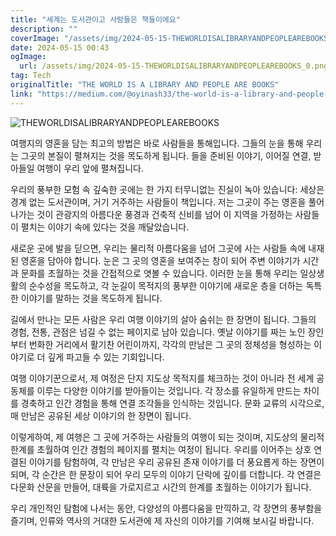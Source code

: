 ```yaml
---
title: "세계는 도서관이고 사람들은 책들이에요"
description: ""
coverImage: "/assets/img/2024-05-15-THEWORLDISALIBRARYANDPEOPLEAREBOOKS_0.png"
date: 2024-05-15 00:43
ogImage: 
  url: /assets/img/2024-05-15-THEWORLDISALIBRARYANDPEOPLEAREBOOKS_0.png
tag: Tech
originalTitle: "THE WORLD IS A LIBRARY AND PEOPLE ARE BOOKS"
link: "https://medium.com/@oyinash33/the-world-is-a-library-and-people-are-books-88d906761960"
---
```



![THEWORLDISALIBRARYANDPEOPLEAREBOOKS](/assets/img/2024-05-15-THEWORLDISALIBRARYANDPEOPLEAREBOOKS_0.png)

여행지의 영혼을 담는 최고의 방법은 바로 사람들을 통해입니다. 그들의 눈을 통해 우리는 그곳의 본질이 펼쳐지는 것을 목도하게 됩니다. 들을 준비된 이야기, 이어질 연결, 받아들일 여행이 우리 앞에 펼쳐집니다. 

우리의 풍부한 모험 속 깊숙한 곳에는 한 가지 터무니없는 진실이 녹아 있습니다: 세상은 경계 없는 도서관이며, 거기 거주하는 사람들이 책입니다. 저는 그곳이 주는 영혼을 풀어 나가는 것이 관광지의 아름다운 풍경과 건축적 신비를 넘어 이 지역을 가정하는 사람들이 펼치는 이야기 속에 있다는 것을 깨달았습니다.

새로운 곳에 발을 딛으면, 우리는 물리적 아름다움을 넘어 그곳에 사는 사람들 속에 내재된 영혼을 담아야 합니다. 눈은 그 곳의 영혼을 보여주는 창이 되어 주변 이야기가 시간과 문화를 초월하는 것을 간접적으로 엿볼 수 있습니다. 이러한 눈을 통해 우리는 일상생활의 순수성을 목도하고, 각 눈길이 목적지의 풍부한 이야기에 새로운 층을 더하는 독특한 이야기를 말하는 것을 목도하게 됩니다.



길에서 만나는 모든 사람은 우리 여행 이야기의 살아 숨쉬는 한 장면이 됩니다. 그들의 경험, 전통, 관점은 넘길 수 없는 페이지로 남아 있습니다. 옛날 이야기를 짜는 노인 장인부터 번화한 거리에서 활기찬 어린이까지, 각각의 만남은 그 곳의 정체성을 형성하는 이야기로 더 깊게 파고들 수 있는 기회입니다.

여행 이야기꾼으로서, 제 여정은 단지 지도상 목적지를 체크하는 것이 아니라 전 세계 공동체를 이루는 다양한 이야기를 받아들이는 것입니다. 각 장소를 유일하게 만드는 차이를 경축하고 인간 경험을 통해 연결 조각들을 인식하는 것입니다. 문화 교류의 시각으로, 매 만남은 공유된 세상 이야기의 한 장면이 됩니다.

이렇게하여, 제 여행은 그 곳에 거주하는 사람들의 여행이 되는 것이며, 지도상의 물리적 한계를 초월하여 인간 경험의 페이지를 펼치는 여정이 됩니다. 우리를 이어주는 상호 연결된 이야기를 탐험하여, 각 만남은 우리 공유된 존재 이야기를 더 풍요롭게 하는 장면이 되며, 각 순간은 한 문장이 되어 우리 모두의 이야기 단락에 깊이를 더합니다. 각 연결은 다문화 산문을 만들어, 대륙을 가로지르고 시간의 한계를 초월하는 이야기가 됩니다.

우리 개인적인 탐험에 나서는 동안, 다양성의 아름다움을 만끽하고, 각 장면의 풍부함을 즐기며, 인류와 역사의 거대한 도서관에 제 자신의 이야기를 기여해 보시길 바랍니다.